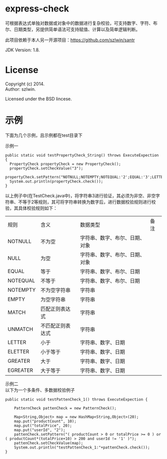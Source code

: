 express-check
=====
可根据表达式单独对数据或对象中的数据进行复杂校验，可支持数字、字符、布尔、日期类型，另提供简单语法可支持赋值、计算以及简单逻辑判断。

此项目依赖于本人另一开源项目：https://github.com/szlwin/santr

JDK Version: 1.8.

License
=======
Copyright (c) 2014.<br>
Author: szlwin.

Licensed under the BSD lincese.


示例
=======
下面为几个示例，且示例都在test目录下

示例一<br>

    public static void testPropertyCheck_String() throws ExecuteExpection {
      PropertyCheck propertyCheck = new PropertyCheck();
      propertyCheck.setCheckValue("3");
      propertyCheck.setPattern("NOTNULL;NOTEMPTY;NOTEQUAL:'2';EQUAL:'3';LETTER:4;ELETTER:3;GREATER:2;EGREATER:3");
      System.out.println(propertyCheck.check());
    }

以上例子中(在TestCheck.java中)，将字符串3进行验证，其必须为非空、非空字符串、不等于2等规则，其可将字符串转换为数字后，进行数据校验规则进行校验，其具体校验规则如下：<br>

<table>
  <tr>
    <td>规则</td>
    <td>含义</td>
    <td>数据类型</td>
    <td>备注</td>
  </tr>
  <tr>
    <td>NOTNULL</td>
    <td>不为空</td>
    <td>字符串、数字、布尔、日期、对象</td>
    <td></td>
  </tr>
  <tr>
    <td>NULL</td>
    <td>为空</td>
    <td>字符串、数字、布尔、日期、对象</td>
    <td></td>
  </tr>
  <tr>
    <td>EQUAL</td>
    <td>等于</td>
    <td>字符串、数字、布尔、日期</td>
    <td></td>
  </tr>
  <tr>
    <td>NOTEQUAL</td>
    <td>不等于</td>
    <td>字符串、数字、布尔、日期</td>
    <td></td>
  </tr>
  <tr>
    <td>NOTEMPTY</td>
    <td>不为空字符串</td>
    <td>字符串</td>
    <td></td>
  </tr>
  <tr>
    <td>EMPTY</td>
    <td>为空字符串</td>
    <td>字符串</td>
    <td></td>
  </tr>
  <tr>
    <td>MATCH</td>
    <td>匹配正则表达式</td>
    <td>字符串</td>
    <td></td>
  </tr>
  <tr>
    <td>UNMATCH</td>
    <td>不匹配正则表达式</td>
    <td>字符串</td>
    <td></td>
  </tr>
  <tr>
    <td>LETTER</td>
    <td>小于</td>
    <td>字符串、数字、日期</td>
    <td></td>
  </tr>
  <tr>
    <td>ELETTER</td>
    <td>小于等于</td>
    <td>字符串、数字、日期</td>
    <td></td>
  </tr>
  <tr>
    <td>GREATER</td>
    <td>大于</td>
    <td>字符串、数字、日期</td>
    <td></td>
  </tr>
  <tr>
    <td>EGREATER</td>
    <td>大于等于</td>
    <td>字符串、数字、日期</td>
    <td></td>
  </tr>
</table>


示例二<br>
以下为一个多条件、多数据校验例子<br>

    public static void testPattenCheck_1() throws ExecuteExpection {

		PatternCheck pattenCheck = new PatternCheck();
		
		Map<String,Object> map = new HashMap<String,Object>(20);
		map.put("productCount", 10);
		map.put("totalPrice", 20);
		map.put("userId", "2");
		pattenCheck.setPattern("( productCount > 0 or totalPrice >= 0 ) or ( productCount*(totalPrice+10) > 200 and userId != '1' )");
		pattenCheck.setCheckValue(map);
		System.out.println("testPattenCheck_1:"+pattenCheck.check());
	}


